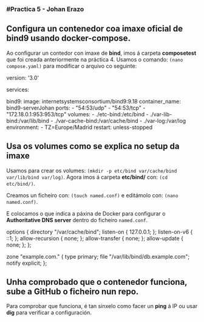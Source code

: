 <h3> #Practica 5 - Johan Erazo </h3>

<h2>Configura un contenedor coa imaxe oficial de bind9 usando docker-compose.</h2>

Ao configurar un contedor con imaxe de **bind**, imos á carpeta **composetest** que foi creada anteriormente na práctica 4. Usamos o comando: `(nano compose.yaml)` para modificar o arquivo co seguinte:

version: '3.0'

services:

  bind9:
    image: internetsystemsconsortium/bind9:9.18
    container_name: bind9-serverJohan
    ports:
      - "54:53/udp"
      - "54:53/tcp"
      - "172.18.0.1:953:953/tcp"
    volumes:
      - ./etc-bind:/etc/bind
      - ./var-lib-bind:/var/lib/bind
      - ./var-cache-bind:/var/cache/bind
      - ./var-log:/var/log
    environment:
      - TZ=Europe/Madrid
    restart: unless-stopped

<h2>Usa os volumes como se explica no setup da imaxe</h2>

Usamos para crear os volumes: `(mkdir -p etc/bind var/cache/bind var/lib/bind var/log)`. 
Agora imos á carpeta **etc/bind/** con: `(cd etc/bind/)`.

Creamos un ficheiro con: `(touch named.conf)` e editámolo con: `(nano named.conf)`.

E colocamos o que indica a páxina de Docker para configurar o **Authoritative DNS server** dentro do ficheiro `named.conf`.

options {
        directory "/var/cache/bind";
        listen-on { 127.0.0.1; };
        listen-on-v6 { ::1; };
        allow-recursion {
                none;
        };
        allow-transfer {
                none;
        };
        allow-update {
                none;
        };
};

zone "example.com." {
        type primary;
        file "/var/lib/bind/db.example.com";
        notify explicit;
};

<h2>Unha comprobado que o contenedor funciona, sube a GitHub o ficheiro nun repo.</h2>

Para comprobar que funciona, é tan sinxelo como facer un **ping** á IP ou usar **dig** para verificar a configuración.




